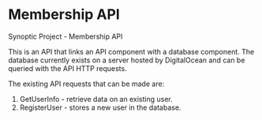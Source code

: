 # Membership API
Synoptic Project - Membership API

This is an API that links an API component with a database component. The database currently exists on a server hosted by DigitalOcean and can be queried with the API HTTP requests.

The existing API requests that can be made are:

  1. GetUserInfo - retrieve data on an existing user.
  2. RegisterUser - stores a new user in the database.
